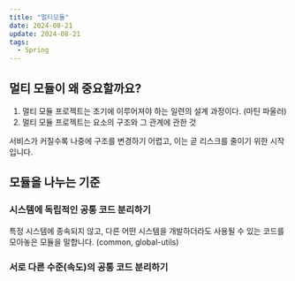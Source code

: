 ```yaml
---
title: "멀티모듈"
date: 2024-08-21
update: 2024-08-21
tags:
  - Spring
---
```


## 멀티 모듈이 왜 중요할까요?

1. 멀티 모듈 프로젝트는 초기에 이루어져야 하는 일련의 설계 과정이다. (마틴 파울러)
2. 멀티 모듈 프로젝트는 요소의 구조와 그 관계에 관한 것 

서비스가 커질수록 나중에 구조를 변경하기 어렵고, 이는 곧 리스크를 줄이기 위한 시작입니다.

## 모듈을 나누는 기준

### 시스템에 독립적인 공통 코드 분리하기 

특정 시스템에 종속되지 않고, 다른 어떤 시스템을 개발하더라도 사용될 수 있는 코드를 모아놓은 모듈을 말합니다. (common, global-utils)

### 서로 다른 수준(속도)의 공통 코드 분리하기

